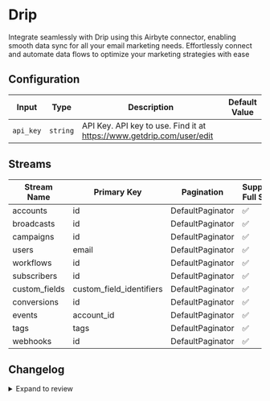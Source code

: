 # Drip
Integrate seamlessly with Drip using this Airbyte connector, enabling smooth data sync for all your email marketing needs. Effortlessly connect and automate data flows to optimize your marketing strategies with ease

## Configuration

| Input | Type | Description | Default Value |
|-------|------|-------------|---------------|
| `api_key` | `string` | API Key. API key to use. Find it at https://www.getdrip.com/user/edit |  |

## Streams
| Stream Name | Primary Key | Pagination | Supports Full Sync | Supports Incremental |
|-------------|-------------|------------|---------------------|----------------------|
| accounts | id | DefaultPaginator | ✅ |  ❌  |
| broadcasts | id | DefaultPaginator | ✅ |  ❌  |
| campaigns | id | DefaultPaginator | ✅ |  ❌  |
| users | email | DefaultPaginator | ✅ |  ❌  |
| workflows | id | DefaultPaginator | ✅ |  ❌  |
| subscribers | id | DefaultPaginator | ✅ |  ❌  |
| custom_fields | custom_field_identifiers | DefaultPaginator | ✅ |  ❌  |
| conversions | id | DefaultPaginator | ✅ |  ❌  |
| events | account_id | DefaultPaginator | ✅ |  ❌  |
| tags | tags | DefaultPaginator | ✅ |  ❌  |
| webhooks | id | DefaultPaginator | ✅ |  ❌  |

## Changelog

<details>
  <summary>Expand to review</summary>

| Version          | Date              | Pull Request | Subject        |
|------------------|-------------------|--------------|----------------|
| 0.0.28 | 2025-06-28 | [62412](https://github.com/airbytehq/airbyte/pull/62412) | Update dependencies |
| 0.0.27 | 2025-06-21 | [61946](https://github.com/airbytehq/airbyte/pull/61946) | Update dependencies |
| 0.0.26 | 2025-06-14 | [61271](https://github.com/airbytehq/airbyte/pull/61271) | Update dependencies |
| 0.0.25 | 2025-05-24 | [60386](https://github.com/airbytehq/airbyte/pull/60386) | Update dependencies |
| 0.0.24 | 2025-05-10 | [59949](https://github.com/airbytehq/airbyte/pull/59949) | Update dependencies |
| 0.0.23 | 2025-05-03 | [59412](https://github.com/airbytehq/airbyte/pull/59412) | Update dependencies |
| 0.0.22 | 2025-04-26 | [58832](https://github.com/airbytehq/airbyte/pull/58832) | Update dependencies |
| 0.0.21 | 2025-04-19 | [57833](https://github.com/airbytehq/airbyte/pull/57833) | Update dependencies |
| 0.0.20 | 2025-04-05 | [57199](https://github.com/airbytehq/airbyte/pull/57199) | Update dependencies |
| 0.0.19 | 2025-03-29 | [56547](https://github.com/airbytehq/airbyte/pull/56547) | Update dependencies |
| 0.0.18 | 2025-03-22 | [55917](https://github.com/airbytehq/airbyte/pull/55917) | Update dependencies |
| 0.0.17 | 2025-03-08 | [55316](https://github.com/airbytehq/airbyte/pull/55316) | Update dependencies |
| 0.0.16 | 2025-03-01 | [54957](https://github.com/airbytehq/airbyte/pull/54957) | Update dependencies |
| 0.0.15 | 2025-02-22 | [54375](https://github.com/airbytehq/airbyte/pull/54375) | Update dependencies |
| 0.0.14 | 2025-02-15 | [53724](https://github.com/airbytehq/airbyte/pull/53724) | Update dependencies |
| 0.0.13 | 2025-02-08 | [53355](https://github.com/airbytehq/airbyte/pull/53355) | Update dependencies |
| 0.0.12 | 2025-02-01 | [52807](https://github.com/airbytehq/airbyte/pull/52807) | Update dependencies |
| 0.0.11 | 2025-01-25 | [52375](https://github.com/airbytehq/airbyte/pull/52375) | Update dependencies |
| 0.0.10 | 2025-01-18 | [51683](https://github.com/airbytehq/airbyte/pull/51683) | Update dependencies |
| 0.0.9 | 2025-01-11 | [51132](https://github.com/airbytehq/airbyte/pull/51132) | Update dependencies |
| 0.0.8 | 2024-12-28 | [50528](https://github.com/airbytehq/airbyte/pull/50528) | Update dependencies |
| 0.0.7 | 2024-12-21 | [50042](https://github.com/airbytehq/airbyte/pull/50042) | Update dependencies |
| 0.0.6 | 2024-12-14 | [49531](https://github.com/airbytehq/airbyte/pull/49531) | Update dependencies |
| 0.0.5 | 2024-12-12 | [49204](https://github.com/airbytehq/airbyte/pull/49204) | Update dependencies |
| 0.0.4 | 2024-12-11 | [48914](https://github.com/airbytehq/airbyte/pull/48914) | Starting with this version, the Docker image is now rootless. Please note that this and future versions will not be compatible with Airbyte versions earlier than 0.64 |
| 0.0.3 | 2024-11-04 | [48311](https://github.com/airbytehq/airbyte/pull/48311) | Update dependencies |
| 0.0.2 | 2024-10-28 | [47446](https://github.com/airbytehq/airbyte/pull/47446) | Update dependencies |
| 0.0.1 | 2024-10-08 | | Initial release by [@parthiv11](https://github.com/parthiv11) via Connector Builder |

</details>
